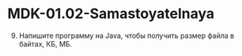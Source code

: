 # MDK-01.02-Samastoyatelnaya
9. Напишите программу на Java, чтобы получить размер файла в байтах, КБ, МБ. 
